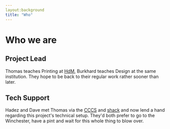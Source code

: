```yaml
---
layout:background
title: "Who"
---
```


# Who we are
## Project Lead
Thomas teaches Printing at [HdM](https://hdm-stuttgart.de), Burkhard teaches
Design at the same institution. They hope to be back to their regular work
rather sooner than later.

## Tech Support
Hadez and Dave met Thomas via the [CCCS](https://cccs.de) and
[shack](https://shackspace.de) and now lend a hand regarding this project's
technical setup. They'd both prefer to go to the Winchester, have a pint and
wait for this whole thing to blow over.
